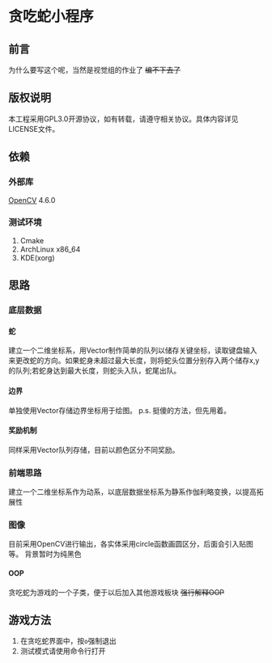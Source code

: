 # 贪吃蛇小程序
## 前言
为什么要写这个呢，当然是视觉组的作业了
~~编不下去了~~
## 版权说明
本工程采用GPL3.0开源协议，如有转载，请遵守相关协议。具体内容详见LICENSE文件。
## 依赖
### 外部库
[OpenCV](https://opencv.org/) 4.6.0
### 测试环境
1. Cmake
2. ArchLinux x86_64
3. KDE(xorg)
## 思路
### 底层数据
#### 蛇
建立一个二维坐标系，用Vector制作简单的队列以储存关键坐标，读取键盘输入来更改蛇的方向。如果蛇身未超过最大长度，则将蛇头位置分别存入两个储存x,y的队列;若蛇身达到最大长度，则蛇头入队，蛇尾出队。
#### 边界
单独使用Vector存储边界坐标用于绘图。
p.s. 挺傻的方法，但先用着。
#### 奖励机制
同样采用Vector队列存储，目前以颜色区分不同奖励。
### 前端思路
建立一个二维坐标系作为动系，以底层数据坐标系为静系作伽利略变换，以提高拓展性
### 图像
目前采用OpenCV进行输出，各实体采用circle函数画圆区分，后面会引入贴图等。
背景暂时为纯黑色
#### OOP
贪吃蛇为游戏的一个子类，便于以后加入其他游戏板块
~~强行解释OOP~~

## 游戏方法
1. 在贪吃蛇界面中，按`o`强制退出
2. 测试模式请使用命令行打开
